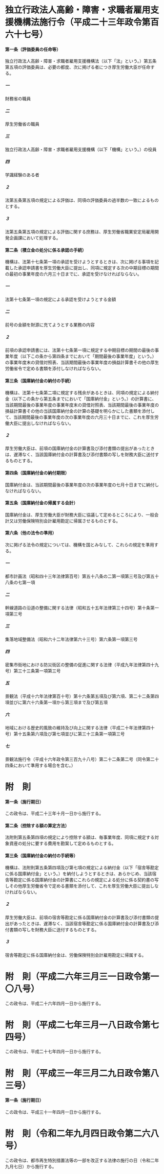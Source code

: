 # 独立行政法人高齢・障害・求職者雇用支援機構法施行令（平成二十三年政令第百六十七号）
#### 第一条（評価委員の任命等）
独立行政法人高齢・障害・求職者雇用支援機構法（以下「法」という。）第五条第五項の評価委員は、必要の都度、次に掲げる者につき厚生労働大臣が任命する。
##### 一
財務省の職員
##### 二
厚生労働省の職員
##### 三
独立行政法人高齢・障害・求職者雇用支援機構（以下「機構」という。）の役員
##### 四
学識経験のある者
##### ２
法第五条第五項の規定による評価は、同項の評価委員の過半数の一致によるものとする。
##### ３
法第五条第五項の規定による評価に関する庶務は、厚生労働省職業安定局雇用開発企画課において処理する。
#### 第二条（積立金の処分に係る承認の手続）
機構は、法第十七条第一項の承認を受けようとするときは、次に掲げる事項を記載した承認申請書を厚生労働大臣に提出し、同項に規定する次の中期目標の期間の最初の事業年度の六月三十日までに、承認を受けなければならない。
##### 一
法第十七条第一項の規定による承認を受けようとする金額
##### 二
前号の金額を財源に充てようとする業務の内容
##### ２
前項の承認申請書には、法第十七条第一項に規定する中期目標の期間の最後の事業年度（以下この条から第四条までにおいて「期間最後の事業年度」という。）の事業年度末の貸借対照表、当該期間最後の事業年度の損益計算書その他の厚生労働省令で定める書類を添付しなければならない。
#### 第三条（国庫納付金の納付の手続）
機構は、法第十七条第二項に規定する残余があるときは、同項の規定による納付金（以下この条から第五条までにおいて「国庫納付金」という。）の計算書に、当該期間最後の事業年度の事業年度末の貸借対照表、当該期間最後の事業年度の損益計算書その他の当該国庫納付金の計算の基礎を明らかにした書類を添付して、当該期間最後の事業年度の次の事業年度の六月三十日までに、これを厚生労働大臣に提出しなければならない。
##### ２
厚生労働大臣は、前項の国庫納付金の計算書及び添付書類の提出があったときは、遅滞なく、当該国庫納付金の計算書及び添付書類の写しを財務大臣に送付するものとする。
#### 第四条（国庫納付金の納付期限）
国庫納付金は、当該期間最後の事業年度の次の事業年度の七月十日までに納付しなければならない。
#### 第五条（国庫納付金の帰属する会計）
国庫納付金は、厚生労働大臣が財務大臣に協議して定めるところにより、一般会計又は労働保険特別会計雇用勘定に帰属させるものとする。
#### 第六条（他の法令の準用）
次に掲げる法令の規定については、機構を国とみなして、これらの規定を準用する。
##### 一
都市計画法（昭和四十三年法律第百号）第五十八条の二第一項第三号及び第五十八条の七第一項
##### 二
幹線道路の沿道の整備に関する法律（昭和五十五年法律第三十四号）第十条第一項第三号
##### 三
集落地域整備法（昭和六十二年法律第六十三号）第六条第一項第三号
##### 四
密集市街地における防災街区の整備の促進に関する法律（平成九年法律第四十九号）第三十三条第一項第三号
##### 五
景観法（平成十六年法律第百十号）第十六条第五項及び第六項、第二十二条第四項並びに第六十六条第一項から第三項まで及び第五項
##### 六
地域における歴史的風致の維持及び向上に関する法律（平成二十年法律第四十号）第十五条第六項及び第七項並びに第三十三条第一項第三号
##### 七
景観法施行令（平成十六年政令第三百九十八号）第二十二条第二号（同令第二十四条において準用する場合を含む。）
# 附　則
#### 第一条（施行期日）
この政令は、平成二十三年十月一日から施行する。
#### 第二条（控除する額の算定方法）
法附則第五条第四項の規定により控除する額は、毎事業年度、同項に規定する対象資産の処分に要する費用を勘案して定めるものとする。
#### 第三条（国庫納付金の納付の手続等）
機構は、法附則第五条第四項及び第七項の規定による納付金（以下「宿舎等勘定に係る国庫納付金」という。）を納付しようとするときは、あらかじめ、当該宿舎等勘定に係る国庫納付金の計算書にこれらの規定による処分に係る契約書の写しその他厚生労働省令で定める書類を添付して、これを厚生労働大臣に提出しなければならない。
##### ２
厚生労働大臣は、前項の宿舎等勘定に係る国庫納付金の計算書及び添付書類の提出があったときは、遅滞なく、当該宿舎等勘定に係る国庫納付金の計算書及び添付書類の写しを財務大臣に送付するものとする。
##### ３
宿舎等勘定に係る国庫納付金は、労働保険特別会計雇用勘定に帰属する。
# 附　則（平成二六年三月三一日政令第一〇八号）
この政令は、平成二十六年四月一日から施行する。
# 附　則（平成二七年三月一八日政令第七四号）
この政令は、平成二十七年四月一日から施行する。
# 附　則（平成三一年三月二九日政令第八三号）
#### 第一条（施行期日）
この政令は、平成三十一年四月一日から施行する。
# 附　則（令和二年九月四日政令第二六八号）
この政令は、都市再生特別措置法等の一部を改正する法律の施行の日（令和二年九月七日）から施行する。
